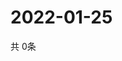 # 2022-01-25
  共 0条

  <!-- BEGIN -->
  <!-- 最后更新时间Tue Jan 25 2022 23:05:26 GMT+0000 (Coordinated Universal Time) -->
  
  <!-- END -->
  
  